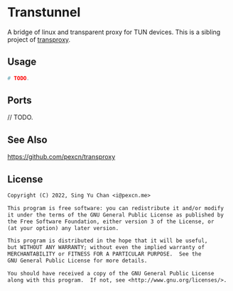 # Transtunnel

A bridge of linux and transparent proxy for TUN devices. This is a sibling project of [transproxy](https://github.com/pexcn/transproxy).

## Usage

```sh
# TODO.
```

## Ports

// TODO.

## See Also

https://github.com/pexcn/transproxy

## License

```txt
Copyright (C) 2022, Sing Yu Chan <i@pexcn.me>

This program is free software: you can redistribute it and/or modify
it under the terms of the GNU General Public License as published by
the Free Software Foundation, either version 3 of the License, or
(at your option) any later version.

This program is distributed in the hope that it will be useful,
but WITHOUT ANY WARRANTY; without even the implied warranty of
MERCHANTABILITY or FITNESS FOR A PARTICULAR PURPOSE.  See the
GNU General Public License for more details.

You should have received a copy of the GNU General Public License
along with this program.  If not, see <http://www.gnu.org/licenses/>.
```
